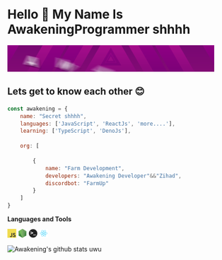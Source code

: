 # Hello 🤪 My Name Is AwakeningProgrammer shhhh

![](./banner-gif.gif)

## Lets get to know each other 😊

```js
const awakening = {
    name: "Secret shhhh",
    languages: ['JavaScript', 'ReactJs', 'more....'],
    learning: ['TypeScript', 'DenoJs'],

    org: [

        {
            name: "Farm Development",
            developers: "Awakening Developer"&&"Zihad",
            discordbot: "FarmUp"
        }
    ]
}
```
**Languages and Tools**

<code><img height="20" src="https://raw.githubusercontent.com/github/explore/80688e429a7d4ef2fca1e82350fe8e3517d3494d/topics/javascript/javascript.png"></code>
<code><img height="20" src="https://raw.githubusercontent.com/github/explore/80688e429a7d4ef2fca1e82350fe8e3517d3494d/topics/nodejs/nodejs.png"></code>
<code><img height="20" src="https://raw.githubusercontent.com/github/explore/80688e429a7d4ef2fca1e82350fe8e3517d3494d/topics/terminal/terminal.png"></code>
<code><img height="20" src="https://raw.githubusercontent.com/github/explore/80688e429a7d4ef2fca1e82350fe8e3517d3494d/topics/react/react.png"></code>

![Awakening's github stats uwu](https://github-readme-stats.vercel.app/api?username=AwakeningProgrammer&show_icons=true&hide_border=true)
